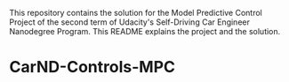 This repository contains the solution for the Model Predictive Control Project of the second term of Udacity's Self-Driving Car Engineer Nanodegree Program. This README explains the project and the solution.


# CarND-Controls-MPC
